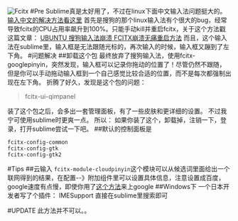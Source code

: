 ![][3]
#Pre
Sublime真是太好用了，不过在linux下面中文输入法问题挺大的。
[输入中文的解决方法看这里](http://www.findspace.name/res/291)
首先是搜狗的那个linux输入法有个很大的bug，经常导致fcitx的CPU占用率飙升到100%。只能手动kill并重启fcitx，关于这个方法戳这篇文章：
[UBUNTU 搜狗输入法崩溃 FCITX崩溃无痛重启方法][1]
而且，这个输入法在sublime里，输入框是无法跟随光标的，再次输入的时候，输入框又蹦到了左下角。
#问题解决
##卸载这个包
最终放弃了搜狗输入法，使用fcitx-googlepinyin，突然发现，输入框可以记录你拖动的位置了！尽管仍然不跟随，但是你可以手动拖动输入框到一个自己感觉比较合适的位置，而不是每次都强制出现在左下角。
折腾了好久，发现是这个包的问题：
>fcitx-ui-qimpanel

装了这个包之后，会多出一套管理面板，有了一些皮肤和更详细的设置。
不过我宁可使用sublime时更爽一点。
所以：
如果你装了这个，卸载掉，注销一下，登录，打开sublime尝试一下吧。
##默认的控制面板是
```
fcitx-config-common      
fcitx-config-gtk 
fcitx-config-gtk2
```
#Tips
##云输入
`fcitx-module-cloudpinyin`这个模块可以从候选词里面给出一个联网得到的结果，在配置--》附加组件里可以设置具体信息，注意设置成百度，google速度有点慢，即使你用了[这个方法][2]来上google
##Windows下
一个日本开发者写了个插件：
IMESupport
直接在sublime里搜索即可


#UPDATE
此方法并不可以。。

[1]: http://www.findspace.name/res/786 "UBUNTU 搜狗输入法崩溃 FCITX崩溃无痛重启方法"
[2]: http://www.findspace.name/res/72 "修改hosts上Google"
[3]: http://www.findspace.name/wp-content/uploads/2015/06/fcitx.png "Fcitx"